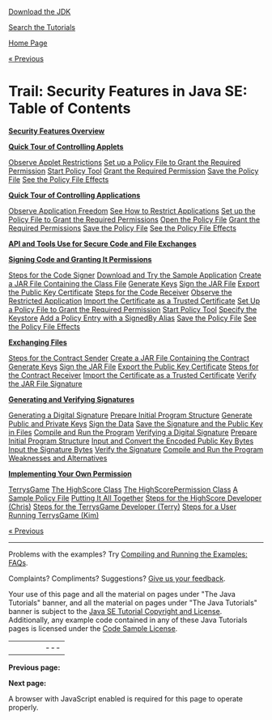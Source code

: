 [Download
the JDK](http://java.sun.com/javase/6/download.jsp)
  
[Search the
Tutorials](../search.html)

[Home Page](../index.html)

[« Previous](./index.html)

# Trail: Security Features in Java SE: Table of Contents

**[Security Features Overview](overview/index.html)**

**[Quick Tour of Controlling Applets](tour1/index.html)**

[Observe Applet Restrictions](tour1/step1.html) [Set up a Policy File to Grant the Required Permission](tour1/step2.html) [Start Policy Tool](tour1/wstep1.html) [Grant the Required Permission](tour1/wstep2.html) [Save the Policy File](tour1/wstep3.html) [See the Policy File Effects](tour1/step3.html)

**[Quick Tour of Controlling Applications](tour2/index.html)**

[Observe Application Freedom](tour2/step1.html) [See How to Restrict Applications](tour2/step2.html) [Set up the Policy File to Grant the Required Permissions](tour2/step3.html) [Open the Policy File](tour2/wstep1.html) [Grant the Required Permissions](tour2/wstep2.html) [Save the Policy File](tour2/wstep3.html) [See the Policy File Effects](tour2/step4.html)

**[API and Tools Use for Secure Code and File Exchanges](sigcert/index.html)**

**[Signing Code and Granting It Permissions](toolsign/index.html)**

[Steps for the Code Signer](toolsign/signer.html) [Download and Try the Sample Application](toolsign/step1.html) [Create a JAR File Containing the Class File](toolsign/step2.html) [Generate Keys](toolsign/step3.html) [Sign the JAR File](toolsign/step4.html) [Export the Public Key Certificate](toolsign/step5.html) [Steps for the Code Receiver](toolsign/receiver.html) [Observe the Restricted Application](toolsign/rstep1.html) [Import the Certificate as a Trusted Certificate](toolsign/rstep2.html) [Set Up a Policy File to Grant the Required Permission](toolsign/rstep3.html) [Start Policy Tool](toolsign/wstep1.html) [Specify the Keystore](toolsign/wstep2.html) [Add a Policy Entry with a SignedBy Alias](toolsign/wstep3.html) [Save the Policy File](toolsign/wstep4.html) [See the Policy File Effects](toolsign/rstep4.html)

**[Exchanging Files](toolfilex/index.html)**

[Steps for the Contract Sender](toolfilex/sender.html) [Create a JAR File Containing the Contract](toolfilex/step1.html) [Generate Keys](toolfilex/step2.html) [Sign the JAR File](toolfilex/step3.html) [Export the Public Key Certificate](toolfilex/step4.html) [Steps for the Contract Receiver](toolfilex/receiver.html) [Import the Certificate as a Trusted Certificate](toolfilex/rstep1.html) [Verify the JAR File Signature](toolfilex/rstep2.html)

**[Generating and Verifying Signatures](apisign/index.html)**

[Generating a Digital Signature](apisign/gensig.html) [Prepare Initial Program Structure](apisign/step1.html) [Generate Public and Private Keys](apisign/step2.html) [Sign the Data](apisign/step3.html) [Save the Signature and the Public Key in Files](apisign/step4.html) [Compile and Run the Program](apisign/step5.html) [Verifying a Digital Signature](apisign/versig.html) [Prepare Initial Program Structure](apisign/vstep1.html) [Input and Convert the Encoded Public Key Bytes](apisign/vstep2.html) [Input the Signature Bytes](apisign/vstep3.html) [Verify the Signature](apisign/vstep4.html) [Compile and Run the Program](apisign/vstep5.html) [Weaknesses and Alternatives](apisign/enhancements.html)

**[Implementing Your Own Permission](userperm/index.html)**

[TerrysGame](userperm/game.html) [The HighScore Class](userperm/highscore.html) [The HighScorePermission Class](userperm/perm.html) [A Sample Policy File](userperm/policy.html) [Putting It All Together](userperm/together.html) [Steps for the HighScore Developer (Chris)](userperm/chris.html) [Steps for the TerrysGame Developer (Terry)](userperm/terry.html) [Steps for a User Running TerrysGame (Kim)](userperm/kim.html)

[« Previous](./index.html)

---

Problems with the examples? Try [Compiling and Running
the Examples: FAQs](../information/run-examples.html).
  
Complaints? Compliments? Suggestions? [Give
us your feedback](http://download.oracle.com/javase/feedback.html).

Your use of this page and all the material on pages under "The Java Tutorials" banner,
and all the material on pages under "The Java Tutorials" banner is subject to the [Java SE Tutorial Copyright
and License](../information/license.html).
Additionally, any example code contained in any of these Java
Tutorials pages is licensed under the
[Code
Sample License](http://developers.sun.com/license/berkeley_license.html).

|  |  |  |  |  |
| --- | --- | --- | --- | --- |
| |  |  | | --- | --- | | duke image | Oracle logo | | [About Oracle](http://www.oracle.com/us/corporate/index.html) | [Oracle Technology Network](http://www.oracle.com/technology/index.html) | [Terms of Service](https://www.samplecode.oracle.com/servlets/CompulsoryClickThrough?type=TermsOfService) | Copyright © 1995, 2011 Oracle and/or its affiliates. All rights reserved. |

**Previous page:**
  
**Next page:**




A browser with JavaScript enabled is required for this page to operate properly.